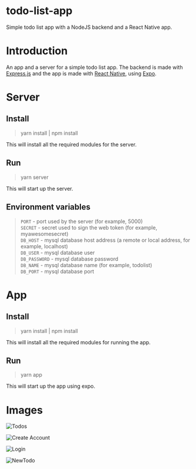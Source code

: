 # todo-list-app

Simple todo list app with a NodeJS backend and a React Native app.

# Introduction

An app and a server for a simple todo list app.
The backend is made with [Express.js](https://expressjs.com/) and the app is made with [React Native](https://reactnative.dev/), using [Expo](https://expo.io/).

# Server

## Install

> yarn install | npm install

This will install all the required modules for the server.

## Run

> yarn server

This will start up the server.

## Environment variables


> ```PORT``` - port used by the server (for example, 5000) <br>
> ```SECRET``` - secret used to sign the web token (for example, myawesomesecret) <br>
> ```DB_HOST``` - mysql database host address (a remote or local address, for example, localhost) <br>
> ```DB_USER``` - mysql database user <br>
> ```DB_PASSWORD``` - mysql database password <br>
> ```DB_NAME``` - mysql database name (for example, todolist) <br>
> ```DB_PORT``` - mysql database port <br>

# App

## Install

> yarn install | npm install

This will install all the required modules for running the app.

## Run

> yarn app

This will start up the app using expo.

# Images

![Todos](https://github.com/LucasVinicius314/todo-list-app/blob/main/images/Todos.jpg "Todos")

![Create Account](https://github.com/LucasVinicius314/todo-list-app/blob/main/images/CreateAccount.jpg "Create Account")

![Login](https://github.com/LucasVinicius314/todo-list-app/blob/main/images/Login.jpg "Login")

![NewTodo](https://github.com/LucasVinicius314/todo-list-app/blob/main/images/NewTodo.jpg "NewTodo")
